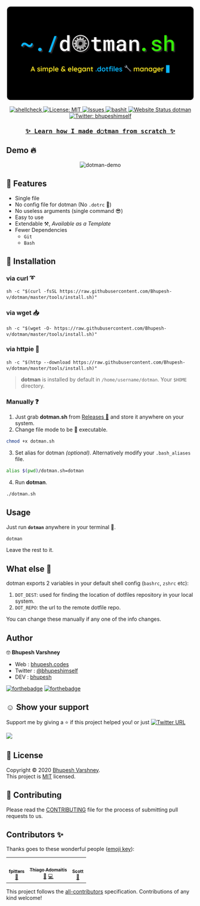 <p align="center">
   <img src="https://github.com/Bhupesh-V/dotman/blob/master/assets/dotman-logo.png?raw=true" height="250">
</p>

<p align="center">
  <a href="https://github.com/Bhupesh-V/dotman/actions">
    <img alt="shellcheck" src="https://github.com/Bhupesh-V/dotman/workflows/shellcheck/badge.svg?branch=master">
  </a>
  <a href="https://github.com/Bhupesh-V/dotman/blob/master/LICENSE">
    <img alt="License: MIT" src="https://img.shields.io/github/license/Bhupesh-V/dotman" />
  </a>
  <a href="https://github.com/Bhupesh-V/dotman/issues">
    <img alt="Issues" src="https://img.shields.io/github/issues/Bhupesh-V/dotman?color=blueviolet" />
  </a>
  <a href="https://github.com/ellerbrock/open-source-badges">
    <img alt="bashit" src="https://badges.frapsoft.com/bash/v1/bash.png?v=103">
  </a>
  <a href="https://bhupesh.codes/dotman">
    <img alt="Website Status dotman" src="https://img.shields.io/website?url=https%3A%2F%2Fbhupesh.codes%2Fdotman">
  </a>
  <a href="https://twitter.com/bhupeshimself">
    <img alt="Twitter: bhupeshimself" src="https://img.shields.io/twitter/follow/bhupeshimself.svg?style=social" target="_blank" />
  </a>
</p>


<samp>
  <h3 align="center">
    <a href="https://www.freecodecamp.org/news/build-your-own-dotfiles-manager-from-scratch/">✨ Learn how I made d○tman from scratch ✨</a>
  </h3>
</samp>


## Demo 🔥

<p align="center">
  <img alt="dotman-demo" src="https://user-images.githubusercontent.com/34342551/87691530-4d16e280-c7a8-11ea-8f5e-77f50b9635c3.gif">
</p>

## 🌠 Features

* Single file
* No config file for dotman (No `.dotrc` 🤦)
* No useless arguments (single command 😎)
* Easy to use
* Extendable ⚒, _Available as a Template_
* Fewer Dependencies
  - `Git`
  - `Bash`


## 💠 Installation

### via curl ➰

```shell
sh -c "$(curl -fsSL https://raw.githubusercontent.com/Bhupesh-v/dotman/master/tools/install.sh)"
```

### via wget 📥

```shell
sh -c "$(wget -O- https://raw.githubusercontent.com/Bhupesh-v/dotman/master/tools/install.sh)"
```

### via httpie 🥧

```shell
sh -c "$(http --download https://raw.githubusercontent.com/Bhupesh-v/dotman/master/tools/install.sh)"
```

> **dotman** is installed by default in `/home/username/dotman`. Your `$HOME` directory.

### Manually ❓

1. Just grab **dotman.sh** from [Releases 🔼](https://github.com/Bhupesh-V/dotman/releases) and store it anywhere on your system.
2. Change file mode to be 🏃 executable.
  ```bash
  chmod +x dotman.sh
  ```
3. Set alias for dotman _(optional)_. Alternatively modify your `.bash_aliases` file. 
  ```bash
  alias $(pwd)/dotman.sh=dotman
  ```
4. Run **dotman**.
  ```bash
  ./dotman.sh
  ```


## Usage

Just run **`dotman`** anywhere in your terminal 🖖.

```bash
dotman
```
Leave the rest to it.


## What else 👀

dotman exports 2 variables in your default shell config (`bashrc`, `zshrc` etc):

1. `DOT_DEST`: used for finding the location of dotfiles repository in your local system.
2. `DOT_REPO`: the url to the remote dotfile repo.

You can change these manually if any one of the info changes.

## Author

🤓 **Bhupesh Varshney**

- Web : [bhupesh.codes](https://bhupesh.codes)
- Twitter : [@bhupeshimself](https://twitter.com/bhupeshimself)
- DEV : [bhupesh](https://dev.to/bhupesh)

[![forthebadge](https://forthebadge.com/images/badges/ages-12.svg)](https://forthebadge.com)
[![forthebadge](https://forthebadge.com/images/badges/built-with-love.svg)](https://forthebadge.com)

## ☺️ Show your support

Support me by giving a ⭐️ if this project helped you! or just [![Twitter URL](https://img.shields.io/twitter/url?style=social&url=https%3A%2F%2Fgithub.com%2FBhupesh-V%2Fdotman%2F)](https://twitter.com/intent/tweet?url=https://github.com/Bhupesh-V/dotman&text=dotman%20via%20@bhupeshimself)

<a href="https://www.patreon.com/bhupesh">
  <img src="https://c5.patreon.com/external/logo/become_a_patron_button@2x.png" width="160">
</a>

## 📝 License

Copyright © 2020 [Bhupesh Varshney](https://github.com/Bhupesh-V).<br />
This project is [MIT](https://github.com/Bhupesh-V/dotman/blob/master/LICENSE) licensed.

## 👋 Contributing

Please read the [CONTRIBUTING](CONTRIBUTING.md) file for the process of submitting pull requests to us.

## Contributors ✨

Thanks goes to these wonderful people ([emoji key](https://allcontributors.org/docs/en/emoji-key)):

<!-- ALL-CONTRIBUTORS-LIST:START - Do not remove or modify this section -->
<!-- prettier-ignore-start -->
<!-- markdownlint-disable -->
<table>
  <tr>
    <td align="center"><a href="https://github.com/fpitters"><img src="https://avatars2.githubusercontent.com/u/1129222?v=4" width="100px;" alt=""/><br /><sub><b>fpitters</b></sub></a><br /><a href="https://github.com/Bhupesh-V/dotman/issues?q=author%3Afpitters" title="Bug reports">🐛</a></td>
    <td align="center"><a href="https://github.com/tadomaitis"><img src="https://avatars3.githubusercontent.com/u/20560225?v=4" width="100px;" alt=""/><br /><sub><b>Thiago Adomaitis</b></sub></a><br /><a href="https://github.com/Bhupesh-V/dotman/issues?q=author%3Atadomaitis" title="Bug reports">🐛</a> <a href="https://github.com/Bhupesh-V/dotman/commits?author=tadomaitis" title="Code">💻</a></td>
    <td align="center"><a href="http://scott.menzer.org"><img src="https://avatars1.githubusercontent.com/u/624392?v=4" width="100px;" alt=""/><br /><sub><b>Scott</b></sub></a><br /><a href="https://github.com/Bhupesh-V/dotman/issues?q=author%3Asmenzer" title="Bug reports">🐛</a></td>
  </tr>
</table>

<!-- markdownlint-enable -->
<!-- prettier-ignore-end -->
<!-- ALL-CONTRIBUTORS-LIST:END -->

This project follows the [all-contributors](https://github.com/all-contributors/all-contributors) specification. Contributions of any kind welcome!
